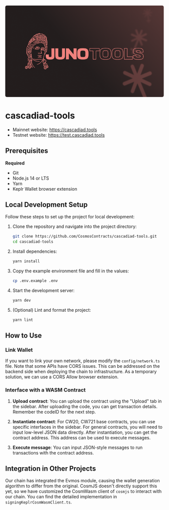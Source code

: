 <!-- markdownlint-disable MD033 MD034 MD036 MD041 -->

![cascadiad-tools](./public/social.png)

# cascadiad-tools

- Mainnet website: https://cascadiad.tools
- Testnet website: https://test.cascadiad.tools

## Prerequisites

**Required**

- Git
- Node.js 14 or LTS
- Yarn
- Keplr Wallet browser extension

## Local Development Setup

Follow these steps to set up the project for local development:

1. Clone the repository and navigate into the project directory:

    ```sh
    git clone https://github.com/CosmosContracts/cascadiad-tools.git
    cd cascadiad-tools
    ```

2. Install dependencies:

    ```sh
    yarn install
    ```

3. Copy the example environment file and fill in the values:

    ```sh
    cp .env.example .env
    ```

4. Start the development server:

    ```sh
    yarn dev
    ```

5. (Optional) Lint and format the project:

    ```sh
    yarn lint
    ```

## How to Use

### Link Wallet

If you want to link your own network, please modify the `config/network.ts` file. Note that some APIs have CORS issues. This can be addressed on the backend side when deploying the chain to infrastructure. As a temporary solution, we can use a CORS Allow browser extension.

### Interface with a WASM Contract

1. **Upload contract**: You can upload the contract using the "Upload" tab in the sidebar. After uploading the code, you can get transaction details. Remember the codeID for the next step.

2. **Instantiate contract**: For CW20, CW721 base contracts, you can use specific interfaces in the sidebar. For general contracts, you will need to input low-level JSON data directly. After instantiation, you can get the contract address. This address can be used to execute messages.

3. **Execute message**: You can input JSON-style messages to run transactions with the contract address.

## Integration in Other Projects

Our chain has integrated the Evmos module, causing the wallet generation algorithm to differ from the original. CosmJS doesn't directly support this yet, so we have customized the CosmWasm client of `cosmjs` to interact with our chain. You can find the detailed implementation in `signingKeplrCosmWasmClient.ts`.
